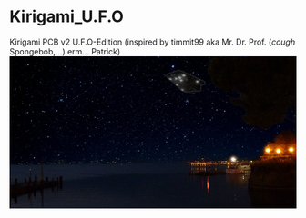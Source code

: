 # Kirigami_U.F.O

Kirigami PCB v2 U.F.O-Edition (inspired by timmit99 aka Mr. Dr. Prof. (*cough* Spongebob,...) erm... Patrick)
![Alt text](/Files/ufo.png?raw=true "Title")
